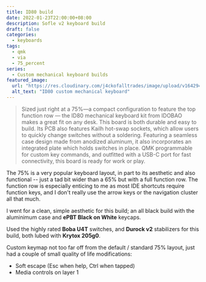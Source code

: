 ```yaml
---
title: ID80 build
date: 2022-01-23T22:00:00+08:00
description: Sofle v2 keyboard build
draft: false
categories:
  - keyboards
tags:
  - qmk
  - via
  - 75_percent
series:
  - Custom mechanical keyboard builds
featured_image:
  url: "https://res.cloudinary.com/j4ckofalltrades/image/upload/v1642946766/keebs/id80/id80_lxezxv.jpg"
  alt_text: "ID80 custom mechanical keyboard"
---
```


> Sized just right at a 75%—a compact configuration to feature the top function row — the ID80 mechanical keyboard kit from IDOBAO makes a great fit on any desk. This board is both durable and easy to build. Its PCB also features Kailh hot-swap sockets, which allow users to quickly change switches without a soldering.
> Featuring a seamless case design made from anodized aluminum, it also incorporates an integrated plate which holds switches in place. QMK programmable for custom key commands, and outfitted with a USB-C port for fast connectivity, this board is ready for work or play.

The 75% is a very popular keyboard layout, in part to its aesthetic and also functional -- just a tad bit wider than a 65% but with a full function row. The function row is especially enticing to me as most IDE shortcuts require function keys, and I don't really use the arrow keys or the navigation cluster all that much.

I went for a clean, simple aesthetic for this build; an all black build with the aluminimum case and **ePBT Black on White** keycaps.

Used the highly rated **Boba U4T** switches, and **Durock v2** stabilizers for this build, both lubed with **Krytox 205g0**.

Custom keymap not too far off from the default / standard 75% layout, just had a couple of small quality of life modifications:

- Soft escape (Esc when help, Ctrl when tapped)
- Media controls on layer 1
